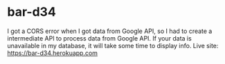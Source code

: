 # bar-d34
I got a CORS error when I got data from Google API, so I had to create a intermediate API to process data from Google API. If your data is unavailable in my database, it will take some time to display info.
Live site: https://bar-d34.herokuapp.com
